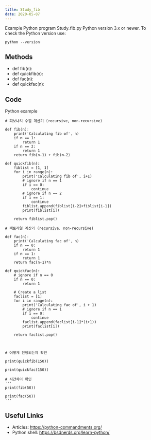 ```yaml
---
title: Study_fib
date: 2020-05-07
---
```

Example Python program Study_fib.py
Python version 3.x or newer.
To check the Python version use:

    python --version


## Methods

* def fib(n):
* def quickfib(n):
* def fac(n):
* def quickfac(n):

## Code

Python example

    # 피보나치 수열 계산기 (recursive, non-recursive)
    
    def fib(n):
        print('Calculating fib of', n)
        if n == 1:
            return 1
        if n == 2:
            return 1
        return fib(n-1) + fib(n-2)
    
    def quickfib(n):
        fiblist = [1, 1]
        for i in range(n):
            print('Calculating fib of', i+1)
            # ignore if n == 1
            if i == 0:
                continue
            # ignore if n == 2
            if i == 1:
                continue
            fiblist.append(fiblist[i-2]+fiblist[i-1])
            print(fiblist[i])
    
        return fiblist.pop()
    
    # 팩토리얼 계산기 (recursive, non-recursive)
    
    def fac(n):
        print('Calculating fac of', n)
        if n == 0:
            return 1
        if n == 1:
            return 1
        return fac(n-1)*n
    
    def quickfac(n):
        # ignore if n == 0
        if n == 0:
            return 1
    
        # Create a list
        faclist = [1]
        for i in range(n):
            print('Calculating fac of', i + 1)
            # ignore if n == 1
            if i == 0:
                continue
            faclist.append(faclist[i-1]*(i+1))
            print(faclist[i])
    
        return faclist.pop()
    
    
    
    # 어떻게 진행되는지 확인
    
    print(quickfib(150))
    
    print(quickfac(150))
    
    # 시간차이 확인
    '''
    print(fib(50))
    
    print(fac(50))
    '''

## Useful Links

- Articles: https://python-commandments.org/
- Python shell: https://bsdnerds.org/learn-python/
